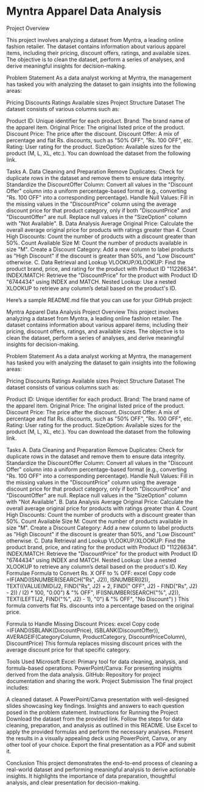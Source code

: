 # Myntra Apparel Data Analysis

Project Overview

This project involves analyzing a dataset from Myntra, a leading online fashion retailer. The dataset contains information about various apparel items, including their pricing, discount offers, ratings, and available sizes. The objective is to clean the dataset, perform a series of analyses, and derive meaningful insights for decision-making.

Problem Statement
As a data analyst working at Myntra, the management has tasked you with analyzing the dataset to gain insights into the following areas:

Pricing
Discounts
Ratings
Available sizes
Project Structure
Dataset
The dataset consists of various columns such as:

Product ID: Unique identifier for each product.
Brand: The brand name of the apparel item.
Original Price: The original listed price of the product.
Discount Price: The price after the discount.
Discount Offer: A mix of percentage and flat Rs. discounts, such as "50% OFF", "Rs. 100 OFF", etc.
Rating: User rating for the product.
SizeOption: Available sizes for the product (M, L, XL, etc.).
You can download the dataset from the following link.

Tasks
A. Data Cleaning and Preparation
Remove Duplicates: Check for duplicate rows in the dataset and remove them to ensure data integrity.
Standardize the DiscountOffer Column: Convert all values in the "Discount Offer" column into a uniform percentage-based format (e.g., converting "Rs. 100 OFF" into a corresponding percentage).
Handle Null Values:
Fill in the missing values in the "DiscountPrice" column using the average discount price for that product category, only if both "DiscountPrice" and "DiscountOffer" are null.
Replace null values in the "SizeOption" column with "Not Available".
B. Data Analysis
Average Original Price: Calculate the overall average original price for products with ratings greater than 4.
Count High Discounts: Count the number of products with a discount greater than 50%.
Count Available Size M: Count the number of products available in size "M".
Create a Discount Category: Add a new column to label products as "High Discount" if the discount is greater than 50%, and "Low Discount" otherwise.
C. Data Retrieval and Lookup
VLOOKUP/XLOOKUP: Find the product brand, price, and rating for the product with Product ID "11226634".
INDEX/MATCH: Retrieve the "DiscountPrice" for the product with Product ID "6744434" using INDEX and MATCH.
Nested Lookup: Use a nested XLOOKUP to retrieve any column’s detail based on the product's ID.


Here’s a sample README.md file that you can use for your GitHub project:

Myntra Apparel Data Analysis
Project Overview
This project involves analyzing a dataset from Myntra, a leading online fashion retailer. The dataset contains information about various apparel items, including their pricing, discount offers, ratings, and available sizes. The objective is to clean the dataset, perform a series of analyses, and derive meaningful insights for decision-making.

Problem Statement
As a data analyst working at Myntra, the management has tasked you with analyzing the dataset to gain insights into the following areas:

Pricing
Discounts
Ratings
Available sizes
Project Structure
Dataset
The dataset consists of various columns such as:

Product ID: Unique identifier for each product.
Brand: The brand name of the apparel item.
Original Price: The original listed price of the product.
Discount Price: The price after the discount.
Discount Offer: A mix of percentage and flat Rs. discounts, such as "50% OFF", "Rs. 100 OFF", etc.
Rating: User rating for the product.
SizeOption: Available sizes for the product (M, L, XL, etc.).
You can download the dataset from the following link.

Tasks
A. Data Cleaning and Preparation
Remove Duplicates: Check for duplicate rows in the dataset and remove them to ensure data integrity.
Standardize the DiscountOffer Column: Convert all values in the "Discount Offer" column into a uniform percentage-based format (e.g., converting "Rs. 100 OFF" into a corresponding percentage).
Handle Null Values:
Fill in the missing values in the "DiscountPrice" column using the average discount price for that product category, only if both "DiscountPrice" and "DiscountOffer" are null.
Replace null values in the "SizeOption" column with "Not Available".
B. Data Analysis
Average Original Price: Calculate the overall average original price for products with ratings greater than 4.
Count High Discounts: Count the number of products with a discount greater than 50%.
Count Available Size M: Count the number of products available in size "M".
Create a Discount Category: Add a new column to label products as "High Discount" if the discount is greater than 50%, and "Low Discount" otherwise.
C. Data Retrieval and Lookup
VLOOKUP/XLOOKUP: Find the product brand, price, and rating for the product with Product ID "11226634".
INDEX/MATCH: Retrieve the "DiscountPrice" for the product with Product ID "6744434" using INDEX and MATCH.
Nested Lookup: Use a nested XLOOKUP to retrieve any column’s detail based on the product's ID.
Key Formulae
Formula to Convert Rs. X OFF to % OFF:
excel
Copy code
=IF(AND(ISNUMBER(SEARCH("Rs", J2)), ISNUMBER(I2)), 
    TEXT((VALUE(MID(J2, FIND("Rs", J2) + 2, FIND(" OFF", J2) - FIND("Rs", J2) - 2)) / I2) * 100, "0.00") & "% OFF", 
    IF(ISNUMBER(SEARCH("%", J2)), 
        TEXT(LEFT(J2, FIND("%", J2) - 1), "0") & "% OFF", 
        "No Discount")
)
This formula converts flat Rs. discounts into a percentage based on the original price.

Formula to Handle Missing Discount Prices:
excel
Copy code
=IF(AND(ISBLANK(DiscountPrice), ISBLANK(DiscountOffer)), AVERAGEIF(CategoryColumn, ProductCategory, DiscountPriceColumn), DiscountPrice)
This formula replaces missing discount prices with the average discount price for that specific category.

Tools Used
Microsoft Excel: Primary tool for data cleaning, analysis, and formula-based operations.
PowerPoint/Canva: For presenting insights derived from the data analysis.
GitHub: Repository for project documentation and sharing the work.
Project Submission
The final project includes:

A cleaned dataset.
A PowerPoint/Canva presentation with well-designed slides showcasing key findings.
Insights and answers to each question posed in the problem statement.
Instructions for Running the Project
Download the dataset from the provided link.
Follow the steps for data cleaning, preparation, and analysis as outlined in this README.
Use Excel to apply the provided formulas and perform the necessary analyses.
Present the results in a visually appealing deck using PowerPoint, Canva, or any other tool of your choice.
Export the final presentation as a PDF and submit it.

Conclusion
This project demonstrates the end-to-end process of cleaning a real-world dataset and performing meaningful analysis to derive actionable insights. It highlights the importance of data preparation, thoughtful analysis, and clear presentation for decision-making.
